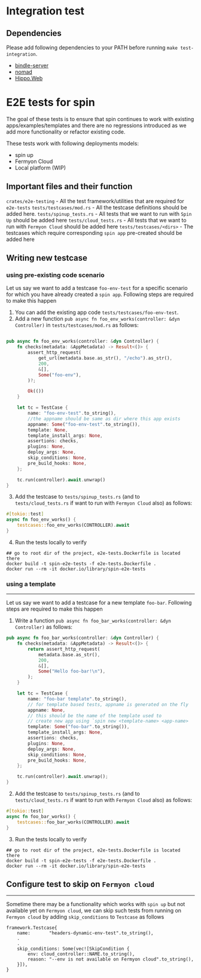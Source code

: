 # Integration test

## Dependencies

Please add following dependencies to your PATH before running `make test-integration`.

* [bindle-server](https://github.com/deislabs/bindle)
* [nomad](https://github.com/hashicorp/nomad)
* [Hippo.Web](https://github.com/deislabs/hippo)

# E2E tests for spin

The goal of these tests is to ensure that spin continues to work with existing apps/examples/templates and there are no regressions introduced as we add more functionality or refactor existing code.

These tests work with following deployments models:

- spin up
- Fermyon Cloud
- Local platform (WIP)

## Important files and their function

`crates/e2e-testing`     - All the test framework/utilities that are required for `e2e-tests`
`tests/testcases/mod.rs` - All the testcase definitions should be added here.
`tests/spinup_tests.rs`  - All tests that we want to run with `Spin Up` should be added here
`tests/cloud_tests.rs`   - All tests that we want to run with `Fermyon Cloud` should be added here
`tests/testcases/<dirs>` - The testcases which require corresponding `spin app` pre-created should be added here


## Writing new testcase

### using pre-existing code scenario

Let us say we want to add a testcase `foo-env-test` for a specific scenario for which you have already created a `spin app`. Following steps are required to make this happen

1. You can add the existing app code `tests/testcases/foo-env-test`.
2. Add a new function `pub async fn foo_env_works(controller: &dyn Controller)` in `tests/testcases/mod.rs` as follows:

```rust

pub async fn foo_env_works(controller: &dyn Controller) {
    fn checks(metadata: &AppMetadata) -> Result<()> {
        assert_http_request(
            get_url(metadata.base.as_str(), "/echo").as_str(),
            200,
            &[],
            Some("foo-env"),
        )?;

        Ok(())
    }

    let tc = TestCase {
        name: "foo-env-test".to_string(),
        //the appname should be same as dir where this app exists
        appname: Some("foo-env-test".to_string()),
        template: None,
        template_install_args: None,
        assertions: checks,
        plugins: None,
        deploy_args: None,
        skip_conditions: None,
        pre_build_hooks: None,
    };

    tc.run(controller).await.unwrap()
}

```

3. Add the testcase to `tests/spinup_tests.rs` (and to `tests/cloud_tests.rs` if want to run with `Fermyon Cloud` also) as follows:


```rust
#[tokio::test]
async fn foo_env_works() {
    testcases::foo_env_works(CONTROLLER).await
}
```

4. Run the tests locally to verify

```
## go to root dir of the project, e2e-tests.Dockerfile is located there
docker build -t spin-e2e-tests -f e2e-tests.Dockerfile .
docker run --rm -it docker.io/library/spin-e2e-tests 
```

### using a template
---------------------

Let us say we want to add a testcase for a new template `foo-bar`. Following steps are required to make this happen

1. Write a function `pub async fn foo_bar_works(controller: &dyn Controller)` as follows:

```rust
pub async fn foo_bar_works(controller: &dyn Controller) {
    fn checks(metadata: &AppMetadata) -> Result<()> {
        return assert_http_request(
            metadata.base.as_str(),
            200,
            &[],
            Some("Hello foo-bar!\n"),
        );
    }

    let tc = TestCase {
        name: "foo-bar template".to_string(),
        // for template based tests, appname is generated on the fly
        appname: None,
        // this should be the name of the template used to 
        // create new app using `spin new <template-name> <app-name>
        template: Some("foo-bar".to_string()),
        template_install_args: None,
        assertions: checks,
        plugins: None,
        deploy_args: None,
        skip_conditions: None,
        pre_build_hooks: None,
    };

    tc.run(controller).await.unwrap();
}

```


2. Add the testcase to `tests/spinup_tests.rs` (and to `tests/cloud_tests.rs` if want to run with `Fermyon Cloud` also) as follows:

```rust
#[tokio::test]
async fn foo_bar_works() {
    testcases::foo_bar_works(CONTROLLER).await
}
```

3. Run the tests locally to verify

```
## go to root dir of the project, e2e-tests.Dockerfile is located there
docker build -t spin-e2e-tests -f e2e-tests.Dockerfile .
docker run --rm -it docker.io/library/spin-e2e-tests 
```

## Configure test to skip on `Fermyon cloud`
---------------------------------------------

Sometime there may be a functionality which works with `spin up` but not available yet on `Fermyon cloud`, we can skip such tests from running on `Fermyon cloud` by adding `skip_conditions` to `Testcase` as follows


```
framework.Testcase{
    name:       "headers-dynamic-env-test".to_string(),
    .
    .
    skip_conditions: Some(vec![SkipCondition {
        env: cloud_controller::NAME.to_string(),
        reason: "--env is not available on Fermyon cloud".to_string(),
    }]),
}
```